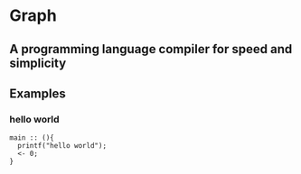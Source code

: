 # Graph

## A programming language compiler for speed and simplicity

## Examples
### hello world
```
main :: (){
  printf("hello world");
  <- 0;
}

```
